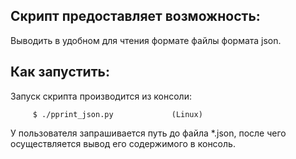 Скрипт предоставляет возможность:
---------------------------------
Выводить в удобном для чтения формате файлы формата json. 

Как запустить:
-------------
Запуск скрипта производится из консоли: 
         
         $ ./pprint_json.py             (Linux)

У пользователя запрашивается путь до файла *.json, 
после чего осуществляется вывод его содержимого в консоль.
